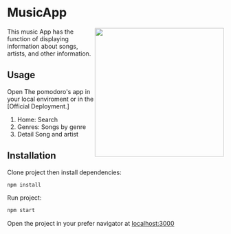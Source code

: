 # MusicApp
<img src="https://www.freepnglogos.com/uploads/music-logo-black-and-white-png-21.png" width="300" align='right'>
This music App has the function of displaying information about songs, artists, and other information.

## Usage
Open The pomodoro's app in your local enviroment or in the [Official Deployment.]
1. Home: Search
2. Genres: Songs by genre
3. Detail Song and artist

## Installation

Clone project then install dependencies:

```bash
npm install
```
Run project: 
```bash
npm start
```
Open the project in your prefer navigator at [localhost:3000](http://localhost:3000)

